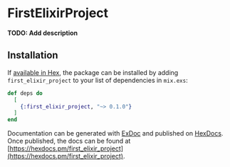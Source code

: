 # FirstElixirProject

**TODO: Add description**

## Installation

If [available in Hex](https://hex.pm/docs/publish), the package can be installed
by adding `first_elixir_project` to your list of dependencies in `mix.exs`:

```elixir
def deps do
  [
    {:first_elixir_project, "~> 0.1.0"}
  ]
end
```

Documentation can be generated with [ExDoc](https://github.com/elixir-lang/ex_doc)
and published on [HexDocs](https://hexdocs.pm). Once published, the docs can
be found at [https://hexdocs.pm/first_elixir_project](https://hexdocs.pm/first_elixir_project).

